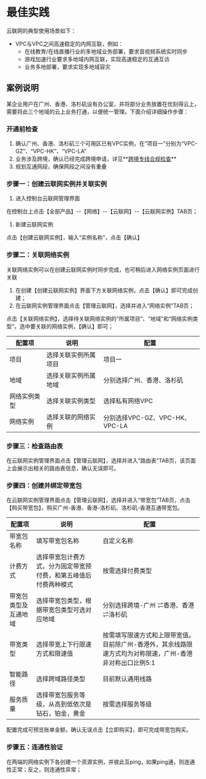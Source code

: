 # 最佳实践

云联网的典型使用场景如下：

- VPC与VPC之间高速稳定的内网互联，例如：
  - 在线教育/在线直播行业的多地域业务部署，要求音视频系统实时同步
  - 游戏加速行业要求多地域内网互联，实现高速稳定的互通互访
  - 业务多地部署，要求实现多地域容灾

## 案例说明

某企业用户在广州、香港、洛杉矶设有办公室，并将部分业务放置在优刻得云上，需要将此三个地域的云上业务打通，以便统一管理。下面介绍详细操作步骤：

### 开通前检查

1. 确认广州、香港、洛杉矶三个可用区已有VPC实例，在“项目一”分别为“VPC-GZ”、“VPC-HK”、“VPC-LA”
2. 业务涉及跨境，确认已经完成跨境申请，详见**[跨境专线合规检查](https://docs.ucloud.cn/crossborder/README)**
3. 规划互通网段，确保网段之间没有重叠

### **步骤一：创建云联网实例并关联实例**

1. 进入控制台云联网管理界面

在控制台上点击【全部产品】--【网络】--【云联网】--【云联网实例】TAB页；

1. 新建云联网实例

点击【创建云联网实例】，输入“实例名称”，点击【确认】

### **步骤二：关联网络实例**

关联网络实例可以在创建云联网实例时同步完成，也可稍后进入网络实例页面进行关联

1. 在创建【创建云联网实例】界面下方关联网络实例，点击【确认】即可完成创建；
2. 在云联网实例管理界面点击【管理云联网】，选择并进入“网络实例”TAB页；

点击【关联网络实例】，选择待关联网络实例的“所属项目”、“地域”和“网络实例类型”，选中要关联的网络实例，【确认】即可；

| 配置项       | 说明                 | 配置                           |
| ------------ | -------------------- | ------------------------------ |
| 项目         | 选择关联实例所属项目 | 项目一                         |
| 地域         | 选择关联实例所属地域 | 分别选择广州、香港、洛杉矶     |
| 网络实例类型 | 选择关联实例类型     | 选择私有网络VPC                |
| 网络实例     | 选择关联的网络实例   | 分别选择VPC-GZ、VPC-HK、VPC-LA |

### **步骤三：检查路由表**

在云联网实例管理界面点击【管理云联网】，选择并进入“路由表”TAB页，该页面上会展示出相关的路由表信息，确认无误即可。

### **步骤四：创建并绑定带宽包**

在云联网实例管理界面点击【管理云联网】，选择并进入“带宽包”TAB页，点击【购买带宽包】，购买广州-香港、香港-洛杉矶、洛杉矶-香港互通带宽包。

| 配置项               | 说明                                                         | 配置                                                         |
| -------------------- | ------------------------------------------------------------ | ------------------------------------------------------------ |
| 带宽包名称           | 填写带宽包名称                                               | 自定义名称                                                   |
| 计费方式             | 选择带宽包计费方式，分为固定带宽预付费，和第五峰值后付费两种模式 | 按需选择付费类型                                             |
| 带宽包类型及互通地域 | 选择带宽包类型，根据带宽包类型可选对应地域                   | 分别选择跨境-广州 ⇌香港、香港 ⇌洛杉矶                        |
| 带宽类型             | 选择带宽上下行限速方式和限速值                               | 按需填写限速方式和上限带宽值。目前除广州-香港外，其余线路限速方式均为对称限速，广州-香港非对称出口比例5:1 |
| 智能路径             | 选择跨域路径类型                                             | 目前默认通用线路                                             |
| 服务质量             | 选择带宽包服务等级，从高到低依次是钻石，铂金，黄金           | 按需选择服务等级                                             |

配置完成可预览账单金额，确认无误点击【立即购买】，即可完成带宽包购买。

### **步骤五：连通性验证**

在两端的网络实例下各创建一个资源实例，并彼此互ping，如果ping通，则连通性正常；反之，则连通性异常；

